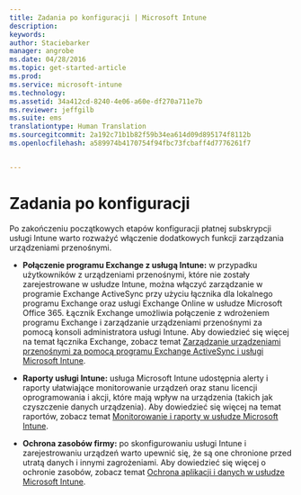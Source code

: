 ```yaml
---
title: Zadania po konfiguracji | Microsoft Intune
description: 
keywords: 
author: Staciebarker
manager: angrobe
ms.date: 04/28/2016
ms.topic: get-started-article
ms.prod: 
ms.service: microsoft-intune
ms.technology: 
ms.assetid: 34a412cd-8240-4e06-a60e-df270a711e7b
ms.reviewer: jeffgilb
ms.suite: ems
translationtype: Human Translation
ms.sourcegitcommit: 2a192c71b1b82f59b34ea614d09d895174f8112b
ms.openlocfilehash: a589974b4170754f94fbc73fcbaff4d7776261f7


---
```


# Zadania po konfiguracji
Po zakończeniu początkowych etapów konfiguracji płatnej subskrypcji usługi Intune warto rozważyć włączenie dodatkowych funkcji zarządzania urządzeniami przenośnymi.

-   **Połączenie programu Exchange z usługą Intune:** w przypadku użytkowników z urządzeniami przenośnymi, które nie zostały zarejestrowane w usłudze Intune, można włączyć zarządzanie w programie Exchange ActiveSync przy użyciu łącznika dla lokalnego programu Exchange oraz usługi Exchange Online w usłudze Microsoft Office 365. Łącznik Exchange umożliwia połączenie z wdrożeniem programu Exchange i zarządzanie urządzeniami przenośnymi za pomocą konsoli administratora usługi Intune. Aby dowiedzieć się więcej na temat łącznika Exchange, zobacz temat [Zarządzanie urządzeniami przenośnymi za pomocą programu Exchange ActiveSync i usługi Microsoft Intune](/intune/deploy-use/mobile-device-management-with-exchange-activesync-and-microsoft-intune).

-   **Raporty usługi Intune:** usługa Microsoft Intune udostępnia alerty i raporty ułatwiające monitorowanie urządzeń oraz stanu licencji oprogramowania i akcji, które mają wpływ na urządzenia (takich jak czyszczenie danych urządzenia).  Aby dowiedzieć się więcej na temat raportów, zobacz temat [Monitorowanie i raporty w usłudze Microsoft Intune](/intune/deploy-use/monitoring-and-reports-with-microsoft-intune).

-   **Ochrona zasobów firmy:** po skonfigurowaniu usługi Intune i zarejestrowaniu urządzeń warto upewnić się, że są one chronione przed utratą danych i innymi zagrożeniami. Aby dowiedzieć się więcej o ochronie zasobów, zobacz temat [Ochrona aplikacji i danych w usłudze Microsoft Intune](/Intune/deploy-use/protect-apps-and-data-with-microsoft-intune).



<!--HONumber=Jul16_HO4-->


